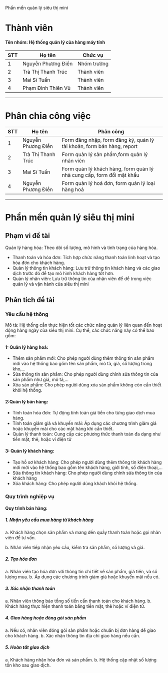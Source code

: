 
Phần mền quản lý siêu thị mini
# Thành viên
<h4>Tên nhóm:  Hệ thống quản lý của hàng máy tính </h4>

  
| STT | Họ tên | Chức vụ  |
|----------------|--------------------|--------------------|
|  1  |  Nguyễn Phương Điền  |   Nhóm trưởng  |
|  2  |  Trà Thị Thanh Trúc  |   Thành viên  |
|  3  |  Mai Sĩ Tuấn  |   Thành viên  |
|  4  |  Phạm Đình Thiên Vũ  |   Thành viên  |
-----------------------------------------------

#  Phân chia công việc
| STT |Họ tên| Phân công  |
|----------------|--------------------|--------------------|
|  1  | Nguyễn Phương Điền| Form đăng nhập, form đăng ký, quản lý tài khoản, form bán hàng, report |
|  2 | Trà Thị Thanh Trúc| Form quản lý sản phẩm,form quản lý nhân viên|
|  3 | Mai Sĩ Tuấn| Form quản lý khách hàng, form quản lý nhà cung cấp, form đổi mật khẩu|
|  4 | Nguyễn Phương Điền| Form quản lý hoá đơn, form quản lý loại hàng hoá|


-----------------------------------------------
#  Phần mền quản lý siêu thị mini

## Phạm vi đề tài
Quản lý hàng hóa: Theo dõi số lượng, mô hình và tình trạng của hàng hóa.
- Thanh toán và hóa đơn: Tích hợp chức năng thanh toán linh hoạt và tạo hóa đơn cho
khách hàng.
- Quản lý thông tin khách hàng: Lưu trữ thông tin khách hàng và các giao dịch trước đó
để tạo mô hình khách hàng tốt hơn.
- Quản lý nhân viên: Lưu trữ thông tin của nhân viên để dể trong việc quản lý và vận
hành của siêu thị mini
## Phân tích đề tài
### Yêu cầu hệ thông
Mô tả: Hệ thống cần thực hiện tốt các chức năng quản lý liên quan đến hoạt động hàng
ngày của siêu thị mini. Cụ thể, các chức năng này có thể bao gồm:
#### 1: Quản lý hàng hoá:
- Thêm sản phẩm mới: Cho phép người dùng thêm thông tin sản phẩm mới vào hệ
thống bao gồm tên sản phẩm, mô tả, giá, số lượng trong kho,…
- Sửa thông tin sản phẩm: Cho phép người dùng chỉnh sửa thông tin của sản phẩm như
giá, mô tả,…
- Xóa sản phẩm: Cho phép người dùng xóa sản phẩm không còn cần thiết khỏi hệ thống.
#### 2:Quản lý bán hàng:
- Tính toán hóa đơn: Tự động tính toán giá tiền cho từng giao dịch mua hàng.
- Tính toán giảm giá và khuyến mãi: Áp dụng các chương trình giảm giá hoặc khuyến
mãi cho các mặt hàng khi cần thiết.
- Quản lý thanh toán: Cung cấp các phương thức thanh toán đa dạng như tiền mặt, thẻ,
hoặc ví điện tử
#### 3: Quản lý khách hàng:
- Tạo hồ sơ khách hàng: Cho phép người dùng thêm thông tin khách hàng mới mới vào
hệ thống bao gồm tên khách hàng, giới tính, số điện thoại,…
- Sửa thông tin khách hàng: Cho phép người dùng chỉnh sửa thông tin của khách hàng
- Xóa khách hàng: Cho phép người dùng khách khỏi hệ thống.
### Quy trình nghiệp vụ
#### Quy trình bán hàng:
##### 1. Nhận yêu cầu mua hàng từ khách hàng
a. Khách hàng chọn sản phẩm và mang đến quầy thanh toán hoặc gọi nhân viên
để tư vấn.

b. Nhân viên tiếp nhận yêu cầu, kiểm tra sản phẩm, số lượng và giá.
##### 2. Tạo hóa đơn
  a. Nhân viên tạo hóa đơn với thông tin chi tiết về sản phẩm, giá tiền, và số lượng
mua.
  b. Áp dụng các chương trình giảm giá hoặc khuyến mãi nếu có.
##### 3. Xác nhận thanh toán
a. Nhân viên thông báo tổng số tiền cần thanh toán cho khách hàng.
b. Khách hàng thực hiện thanh toán bằng tiền mặt, thẻ hoặc ví điện tử.
##### 4. Giao hàng hoặc đóng gói sản phẩm
  a. Nếu có, nhân viên đóng gói sản phẩm hoặc chuẩn bị đơn hàng để giao cho
khách hàng.
  b. Xác nhận thông tin địa chỉ giao hàng nếu cần.
##### 5. Hoàn tất giao dịch
a. Khách hàng nhận hóa đơn và sản phẩm.
b. Hệ thống cập nhật số lượng tồn kho sau giao dịch.








